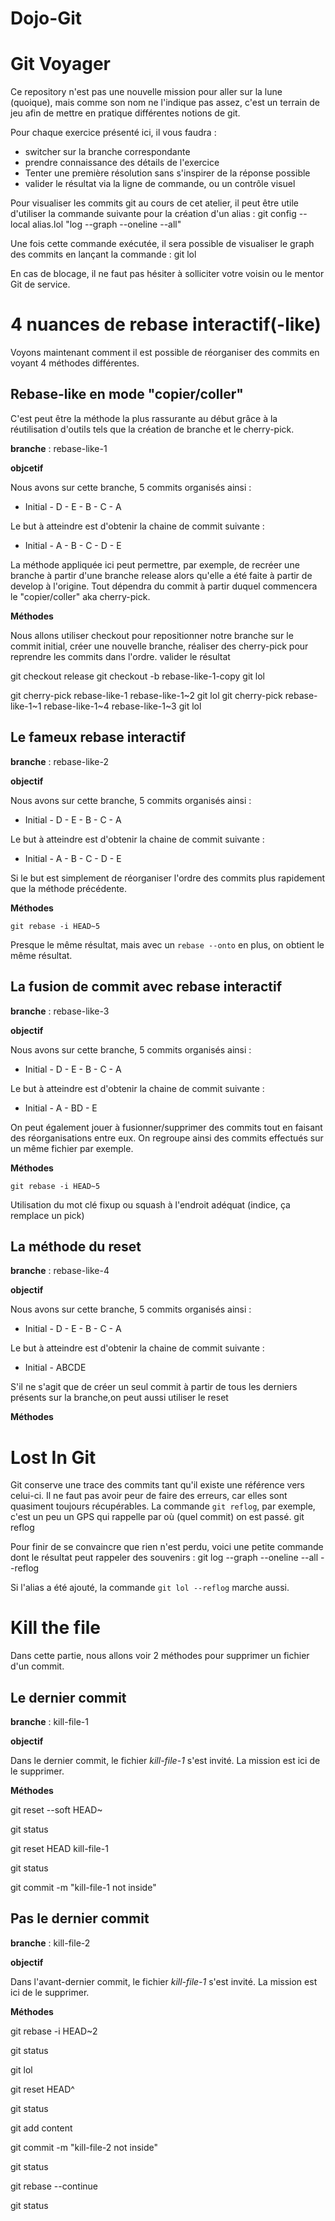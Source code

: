 # Dojo-Git


Git Voyager
===========

Ce repository n'est pas une nouvelle mission pour aller sur la lune (quoique), mais comme son nom ne l'indique pas assez, c'est un terrain de jeu afin de mettre en pratique différentes notions de git.

Pour chaque exercice présenté ici, il vous faudra :
 * switcher sur la branche correspondante
 * prendre connaissance des détails de l'exercice
 * Tenter une première résolution sans s'inspirer de la réponse possible
 * valider le résultat via la ligne de commande, ou un contrôle visuel

Pour visualiser les commits git au cours de cet atelier, il peut être utile d'utiliser la commande suivante pour la création d'un alias :
    git config --local alias.lol "log --graph --oneline --all"

Une fois cette commande exécutée, il sera possible de visualiser le graph des commits en lançant la commande :
    git lol

En cas de blocage, il ne faut pas hésiter à solliciter votre voisin ou le mentor Git de service.


4 nuances de rebase interactif(-like)
=====================================

Voyons maintenant comment il est possible de réorganiser des commits en voyant 4 méthodes différentes. 


Rebase-like en mode "copier/coller"
-----------------------------------

C'est peut être la méthode la plus rassurante au début grâce à la réutilisation d'outils tels que la création de branche et le cherry-pick.

**branche** : rebase-like-1

**objcetif**

Nous avons sur cette branche, 5 commits organisés ainsi : 
* Initial - D - E - B - C - A

Le but à atteindre est d'obtenir la chaine de commit suivante :
* Initial - A - B - C - D - E

La méthode appliquée ici peut permettre, par exemple, de recréer une branche à partir d'une branche release alors qu'elle a été faite à partir de develop à l'origine.
Tout dépendra du commit à partir duquel commencera le "copier/coller" aka cherry-pick.

**Méthodes**

Nous allons utiliser 
checkout pour repositionner notre branche sur le commit initial, 
créer une nouvelle branche, 
réaliser des cherry-pick pour reprendre les commits dans l'ordre. 
valider le résultat

git checkout release
git checkout -b rebase-like-1-copy
git lol
  
git cherry-pick rebase-like-1 rebase-like-1~2
git lol
git cherry-pick rebase-like-1~1 rebase-like-1~4 rebase-like-1~3
git lol




Le fameux rebase interactif
---------------------------

**branche** : rebase-like-2

**objectif**

Nous avons sur cette branche, 5 commits organisés ainsi : 
* Initial - D - E - B - C - A

Le but à atteindre est d'obtenir la chaine de commit suivante :
* Initial - A - B - C - D - E

Si le but est simplement de réorganiser l'ordre des commits plus rapidement que la méthode précédente.

**Méthodes**

    git rebase -i HEAD~5

Presque le même résultat, mais avec un `rebase --onto` en plus, on obtient le même résultat.


La fusion de commit avec rebase interactif
------------------------------------------

**branche** : rebase-like-3

**objectif**

Nous avons sur cette branche, 5 commits organisés ainsi : 
* Initial - D - E - B - C - A

Le but à atteindre est d'obtenir la chaine de commit suivante :
* Initial - A - BD - E

On peut également jouer à fusionner/supprimer des commits tout en faisant des réorganisations entre eux. On regroupe ainsi des commits effectués sur un même fichier par exemple.

**Méthodes**


    git rebase -i HEAD~5

Utilisation du mot clé fixup ou squash à l'endroit adéquat (indice, ça remplace un pick)


La méthode du reset
-------------------

**branche** : rebase-like-4

**objectif**

Nous avons sur cette branche, 5 commits organisés ainsi : 
* Initial - D - E - B - C - A

Le but à atteindre est d'obtenir la chaine de commit suivante :
* Initial - ABCDE

S'il ne s'agit que de créer un seul commit à partir de tous les derniers présents sur la branche,on peut aussi utiliser le reset

**Méthodes**




Lost In Git
===========

Git conserve une trace des commits tant qu'il existe une référence vers celui-ci. Il ne faut pas avoir peur de faire des erreurs, car elles sont quasiment toujours récupérables. La commande `git reflog`, par exemple, c'est un peu un GPS qui rappelle par où (quel commit) on est passé.
    git reflog

Pour finir de se convaincre que rien n'est perdu, voici une petite commande dont le résultat peut rappeler des souvenirs :
    git log --graph --oneline --all --reflog

Si l'alias a été ajouté, la commande `git lol --reflog` marche aussi.

Kill the file
=============

Dans cette partie, nous allons voir 2 méthodes pour supprimer un fichier d'un commit.

Le dernier commit
-----------------

**branche** : kill-file-1

**objectif**

Dans le dernier commit, le fichier *kill-file-1* s'est invité. La mission est ici de le supprimer.

**Méthodes**

  git reset --soft HEAD~
  
  git status
  
  git reset HEAD kill-file-1
  
  git status
  
  git commit -m "kill-file-1 not inside"
  


Pas le dernier commit
---------------------

**branche** : kill-file-2

**objectif**

Dans l'avant-dernier commit, le fichier *kill-file-1* s'est invité. La mission est ici de le supprimer.

**Méthodes**

git rebase -i HEAD~2

git status

git lol

git reset HEAD^

git status

git add content

git commit -m "kill-file-2 not inside"

git status

git rebase --continue

git status

